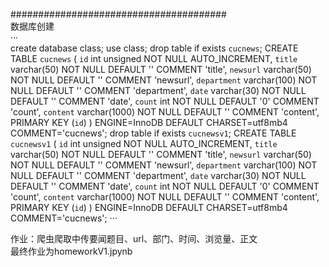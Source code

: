 #######################################  
数据库创建  
···  
create database class;
use class;
drop table if exists `cucnews`;
CREATE TABLE `cucnews` (
  `id` int unsigned NOT NULL AUTO_INCREMENT,
  `title` varchar(50) NOT NULL DEFAULT '' COMMENT 'title',
  `newsurl` varchar(50) NOT NULL DEFAULT '' COMMENT 'newsurl',
  `department` varchar(100) NOT NULL DEFAULT '' COMMENT 'department',
  `date` varchar(30) NOT NULL DEFAULT '' COMMENT 'date',
  `count` int NOT NULL DEFAULT '0' COMMENT 'count',
  `content` varchar(1000) NOT NULL DEFAULT '' COMMENT 'content',
  PRIMARY KEY (`id`)
) ENGINE=InnoDB DEFAULT CHARSET=utf8mb4 COMMENT='cucnews';
drop table if exists `cucnewsv1`;
CREATE TABLE `cucnewsv1` (
  `id` int unsigned NOT NULL AUTO_INCREMENT,
  `title` varchar(50) NOT NULL DEFAULT '' COMMENT 'title',
  `newsurl` varchar(50) NOT NULL DEFAULT '' COMMENT 'newsurl',
  `department` varchar(100) NOT NULL DEFAULT '' COMMENT 'department',
  `date` varchar(30) NOT NULL DEFAULT '' COMMENT 'date',
  `count` int NOT NULL DEFAULT '0' COMMENT 'count',
  `content` varchar(1000) NOT NULL DEFAULT '' COMMENT 'content',
  PRIMARY KEY (`id`)
) ENGINE=InnoDB DEFAULT CHARSET=utf8mb4 COMMENT='cucnews';
···  

作业：爬虫爬取中传要闻题目、url、部门、时间、浏览量、正文  
最终作业为homeworkV1.jpynb  
